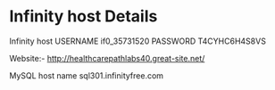 # Infinity host Details


Infinity host
USERNAME
if0_35731520
PASSWORD
T4CYHC6H4S8VS

Website:-
http://healthcarepathlabs40.great-site.net/


MySQL host name
sql301.infinityfree.com

